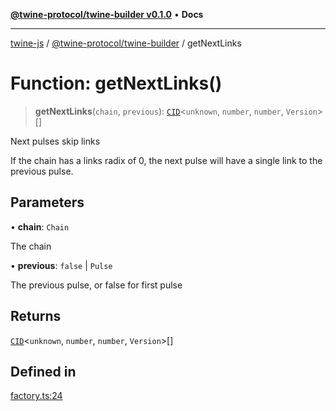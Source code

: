 [**@twine-protocol/twine-builder v0.1.0**](../README.md) • **Docs**

***

[twine-js](../../../README.md) / [@twine-protocol/twine-builder](../README.md) / getNextLinks

# Function: getNextLinks()

> **getNextLinks**(`chain`, `previous`): [`CID`](../../twine-core/classes/CID.md)\<`unknown`, `number`, `number`, `Version`\>[]

Next pulses skip links

If the chain has a links radix of 0, the next pulse will have a single link to the previous pulse.

## Parameters

• **chain**: `Chain`

The chain

• **previous**: `false` \| `Pulse`

The previous pulse, or false for first pulse

## Returns

[`CID`](../../twine-core/classes/CID.md)\<`unknown`, `number`, `number`, `Version`\>[]

## Defined in

[factory.ts:24](https://github.com/twine-protocol/twine-js/blob/bc5370ff2573a6e5e5c7a912acc672967ce4c5db/packages/twine-builder/src/factory.ts#L24)
